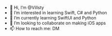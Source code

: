 - 👋 Hi, I’m @Villsty
- 👀 I’m interested in learning Swift, C# and Python
- 🌱 I’m currently learning SwiftUI and Python
- 💞️ I’m looking to collaborate on making iOS apps
- 📫 How to reach me: DM

<!---
Villsty/Villsty is a ✨ special ✨ repository because its `README.md` (this file) appears on your GitHub profile.
You can click the Preview link to take a look at your changes.
--->
